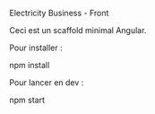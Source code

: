 Electricity Business - Front

Ceci est un scaffold minimal Angular.

Pour installer :

npm install

Pour lancer en dev :

npm start
